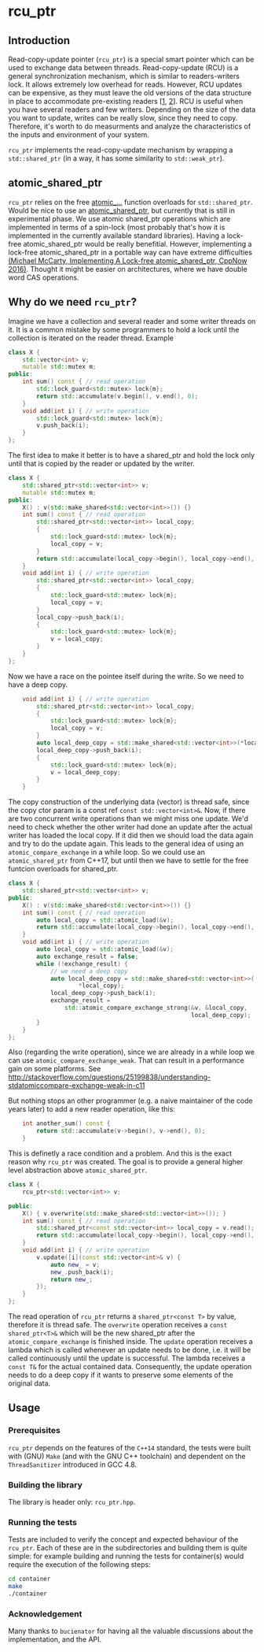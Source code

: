 # rcu_ptr

## Introduction
Read-copy-update pointer (`rcu_ptr`) is a special smart pointer which can be used to exchange data between threads.
Read-copy-update (RCU) is a general synchronization mechanism, which is similar to readers-writers lock.
It allows extremely low overhead for reads. However, RCU updates can be expensive, as they must leave the old versions of the data structure in place to accommodate pre-existing readers \[[1][1], [2][2]\].
RCU is useful when you have several readers and few writers.
Depending on the size of the data you want to update, writes can be really slow, since they need to copy.
Therefore, it's worth to do measurments and analyze the characteristics of the inputs and environment of your system.

`rcu_ptr` implements the read-copy-update mechanism by wrapping a `std::shared_ptr` (in a way, it has some similarity to `std::weak_ptr`). 

## atomic_shared_ptr
`rcu_ptr` relies on the free [atomic_...](http://en.cppreference.com/w/cpp/memory/shared_ptr/atomic) function overloads for `std::shared_ptr`. Would be nice to use an [atomic_shared_ptr](http://en.cppreference.com/w/cpp/experimental/atomic_shared_ptr), but currently that is still in experimental phase.
We use atomic shared_ptr operations which are implemented in terms of a spin-lock (most probably that's how it is implemented in the currently available standard libraries).
Having a lock-free atomic_shared_ptr would be really benefitial. However, implementing a lock-free atomic_shared_ptr in a portable way can have extreme difficulties [(Michael McCarty, Implementing A Lock-free
atomic_shared_ptr, CppNow 2016)](https://github.com/brycelelbach/cppnow_presentations_2016/blob/master/01_wednesday/implementing_a_lock_free_atomic_shared_ptr.pdf). Thought it might be easier on architectures, where we have double word CAS operations.

## Why do we need `rcu_ptr`?
Imagine we have a collection and several reader and some writer threads on it.
It is a common mistake by some programmers to hold a lock until the collection is iterated on the reader thread.
Example

```c++
class X {
    std::vector<int> v;
    mutable std::mutex m;
public:
    int sum() const { // read operation
        std::lock_guard<std::mutex> lock{m};
        return std::accumulate(v.begin(), v.end(), 0);
    }
    void add(int i) { // write operation
        std::lock_guard<std::mutex> lock{m};
        v.push_back(i);
    }
};
```

The first idea to make it better is to have a shared_ptr and hold the lock only until that is copied by the reader or updated by the writer.
```c++
class X {
    std::shared_ptr<std::vector<int>> v;
    mutable std::mutex m;
public:
    X() : v(std::make_shared<std::vector<int>>()) {}
    int sum() const { // read operation
        std::shared_ptr<std::vector<int>> local_copy;
        {
            std::lock_guard<std::mutex> lock{m};
            local_copy = v;
        }
        return std::accumulate(local_copy->begin(), local_copy->end(), 0);
    }
    void add(int i) { // write operation
        std::shared_ptr<std::vector<int>> local_copy;
        {
            std::lock_guard<std::mutex> lock{m};
            local_copy = v;
        }
        local_copy->push_back(i);
        {
            std::lock_guard<std::mutex> lock{m};
            v = local_copy;
        }
    }
};
```
Now we have a race on the pointee itself during the write.
So we need to have a deep copy.
```c++
    void add(int i) { // write operation
        std::shared_ptr<std::vector<int>> local_copy;
        {
            std::lock_guard<std::mutex> lock{m};
            local_copy = v;
        }
        auto local_deep_copy = std::make_shared<std::vector<int>>(*local_copy);
        local_deep_copy->push_back(i);
        {
            std::lock_guard<std::mutex> lock{m};
            v = local_deep_copy;
        }
    }
```
The copy construction of the underlying data (vector<int>) is thread safe, since the copy ctor param is a const ref `const std::vector<int>&`.
Now, if there are two concurrent write operations than we might miss one update.
We'd need to check whether the other writer had done an update after the actual writer has loaded the local copy.
If it did then we should load the data again and try to do the update again.
This leads to the general idea of using an `atomic_compare_exchange` in a while loop.
So we could use an `atomic_shared_ptr` from C++17, but until then we have to settle for the free funtcion overloads for shared_ptr.
  
```c++
class X {
    std::shared_ptr<std::vector<int>> v;
public:
    X() : v(std::make_shared<std::vector<int>>()) {}
    int sum() const { // read operation
        auto local_copy = std::atomic_load(&v);
        return std::accumulate(local_copy->begin(), local_copy->end(), 0);
    }
    void add(int i) { // write operation
        auto local_copy = std::atomic_load(&v);
        auto exchange_result = false;
        while (!exchange_result) {
            // we need a deep copy
            auto local_deep_copy = std::make_shared<std::vector<int>>(
                    *local_copy);
            local_deep_copy->push_back(i);
            exchange_result =
                std::atomic_compare_exchange_strong(&v, &local_copy,
                                                    local_deep_copy);
        }
    }
};
```

Also (regarding the write operation), since we are already in a while loop we can use `atomic_compare_exchange_weak`.
That can result in a performance gain on some platforms.
See http://stackoverflow.com/questions/25199838/understanding-stdatomiccompare-exchange-weak-in-c11

But nothing stops an other programmer (e.g. a naive maintainer of the code years later) to add a new reader operation, like this:
```c++
    int another_sum() const {
        return std::accumulate(v->begin(), v->end(), 0);
    }
```
This is definetly a race condition and a problem. 
And this is the exact reason why `rcu_ptr` was created.
The goal is to provide a general higher level abstraction above `atomic_shared_ptr`.

```c++
class X {
    rcu_ptr<std::vector<int>> v;

public:
    X() { v.overwrite(std::make_shared<std::vector<int>>()); }
    int sum() const { // read operation
        std::shared_ptr<const std::vector<int>> local_copy = v.read();
        return std::accumulate(local_copy->begin(), local_copy->end(), 0);
    }
    void add(int i) { // write operation
        v.update([i](const std::vector<int>& v) {
            auto new_ = v;
            new_.push_back(i);
            return new_;
        });
    }
};
```
The read operation of `rcu_ptr` returns a `shared_ptr<const T>` by value, therefore it is thread safe.
The `overwrite` operation receives a `const shared_ptr<T>&` which will be the new shared_ptr after the `atomic_compare_exchange` is finished inside.
The `update` operation receives a lambda which is called whenever an update needs to be done, i.e. it will be called continuously until the update is successful.
The lambda receives a `const T&` for the actual contained data.
Consequently, the update operation needs to do a deep copy if it wants to preserve some elements of the original data.

## Usage
### Prerequisites

`rcu_ptr` depends on the features of the `C++14` standard, the tests were built with (GNU) `Make` (and with the GNU C++ toolchain) and dependent on the `ThreadSanitizer` introduced in GCC 4.8.

### Building the library

The library is header only: `rcu_ptr.hpp`.

### Running the tests

Tests are included to verify the concept and expected behaviour of the `rcu_ptr`. Each of these are in the subdirectories and building them is quite simple:
for example building and running the tests for container(s) would require the execution of the following steps:
```bash
cd container
make
./container
```

[1]: https://lwn.net/Articles/262464/
[2]: https://en.wikipedia.org/wiki/Read-copy-update

### Acknowledgement

Many thanks to `bucienator` for having all the valuable discussions about the implementation, and the API.

